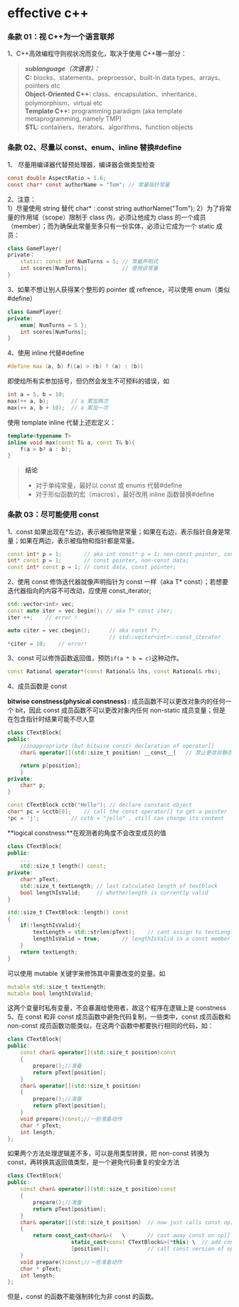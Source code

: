 # effective c++

### 条款 01：视 C++为一个语言联邦

1、C++高效编程守则视状况而变化，取决于使用 C++哪一部分：

> _**sublanguage（次语言）：**_  
> **C:** blocks、statements、preproessor、built-in data types、arrays、pointers etc  
> **Object-Oriented C++:** class、encapsulation、inheritance、polymorphism、virtual etc  
> **Template C++:** programming paradigm (aka template metaprogramming, namely TMP)  
> **STL:** containers、iterators、algorithms、function objects

### 条款 02、尽量以 const、enum、inline 替换#define

1、 尽量用编译器代替预处理器，编译器会做类型检查

```c p p
const double AspectRatio = 1.6;
const char* const authorName = "Tom"; // 常量指针常量
```

2、注意：  
1）尽量使用 string 替代 char\* : const string authorName("Tom");
2）为了将常量的作用域（scope）限制于 class 内，必须让他成为 class 的一个成员（member）；而为确保此常量至多只有一份实体，必须让它成为一个 static 成员：

```cpp
class GamePlayer{
private：
    static: const int NumTurns = 5; // 常量声明式
    int scores[NumTurns];           // 使用该常量
}
```

3、如果不想让别人获得某个整形的 pointer 或 refrence，可以使用 enum（类似#define）

```cpp
class GamePlayer{
private:
    enum{ NumTurns = 5 };
    int scores[NumTurns];
}
```

4、使用 inline 代替#define

```cpp
#define max（a, b) f((a) > (b) ? (a) : (b))
```

即使给所有实参加括号，但仍然会发生不可预料的错误，如

```cpp
int a = 5, b = 10;
max(++ a, b);       // a 累加两次
max(++ a, b + 10);  // a 累加一次
```

使用 template inline 代替上述宏定义：

```cpp
template<typename T>
inline void max(const T& a, const T& b){
    f(a > b? a : b);
}
```

> **结论**
>
> - 对于单纯常量，最好以 const 或 enums 代替#define
> - 对于形似函数的宏（macros），最好改用 inline 函数替换#define

### 条款 03：尽可能使用 const

1、const 如果出现在\*左边，表示被指物是常量；如果在右边，表示指针自身是常量；如果在两边，表示被指物和指针都是常量。

```cpp
const int* p = 1;       // aka int const* p = 1; non-const pointer, const data;
int* const p = 1;       // const pointer, non-const data;
const int* const p = 1; // const data, const pointer;
```

2、使用 const 修饰迭代器就像声明指针为 const 一样（aka T\* const）；若想要迭代器指向的内容不可改动，应使用 const_iterator;

```cpp
std::vector<int> vec;
const auto iter = vec.begin(); // aka T* const iter;
iter ++; 	// error !

auto citer = vec.cbegin(); 		// aka const T*;
								// std::vector<int>::const_iterator
*citer = 10;	// error!
```

3、const 可以修饰函数返回值，预防`if(a * b = c)`这种动作。

```cpp
const Rational operator*(const Rational& lhs, const Rational& rhs);
```

4、成员函数是 const

**bitwise constness(physical constness) :** 成员函数不可以更改对象内的任何一个 bit，因此 const 成员函数不可以更改对象内任何 non-static 成员变量；但是在包含指针时结果可能不尽人意

```cpp
class CTextBlock{
public:
	//inappropriate (but bitwise const) declaration of operator[]
	char& operator[](std::size_t position) __const__{	// 禁止更改非静态成员变量

	return p[position];
	}
private:
	char* p;
}

const CTextBlock cctb("Hello");	// declare constant object
char* pc = &cctb[0];	// call the const operator[] to get a pointer
*pc = 'j';			// cctb = "jello" , still can change its content
```

**logical constness:**在观测者的角度不会改变成员的值

```cpp
class CTextBlock{
public:
	...
	std::size_t length() const;
private:
	char* pText;
	std::size_t textLength; // last calculated length of textblock
	bool lengthIsValid;     // whetherlength is currently valid
}

std::size_t CTextBlock::length() const
{
	if(!lengthIsValid){
		textLength = std::strlen(pText);	// cant assign to textLength
		lengthIsValid = true;		// lengthIsValid in a const member function
	}
	return textLength;
}
```

可以使用 mutable 关键字来修饰其中需要改变的变量。如

```cpp
mutable std::size_t textLength;
mutable bool lengthIsValid;
```

这两个变量时私有变量，不会暴漏给使用者，故这个程序在逻辑上是 constness
5、在 const 和非 const 成员函数中避免代码复制，一些类中，const 成员函数和 non-const 成员函数功能类似，在这两个函数中都要执行相同的代码，如：

```cpp
class CTextBlock{
public:
	const char& operator[](std::size_t position)const
	{
		prepare();//准备
		return pText[position];
	}
	char& operator[](std::size_t position)
	{
		prepare();//准备
		return pText[position];
	}
	void prepare()const;//一些准备动作
	char * pText;
	int length;
};
```

如果两个方法处理逻辑差不多，可以是用类型转换，把 non-const 转换为 const，再转换其返回值类型，是一个避免代码重复的安全方法

```cpp
class CTextBlock{
public:
	const char& operator[](std::size_t position)const
	{
		prepare();//准备
		return pText[position];
	}
	char& operator[](std::size_t position)	// now just calls const op[]
	{
		return const_cast<char&>(	\		// cast away const on op[]'s return type
					static_cast<const CTextBlock&>(*this) \  // add const to *this'type
					[position]);			// call const version of op[]
	}
	void prepare()const;//一些准备动作
	char * pText;
	int length;
};
```

但是，const 的函数不能强制转化为非 const 的函数。
